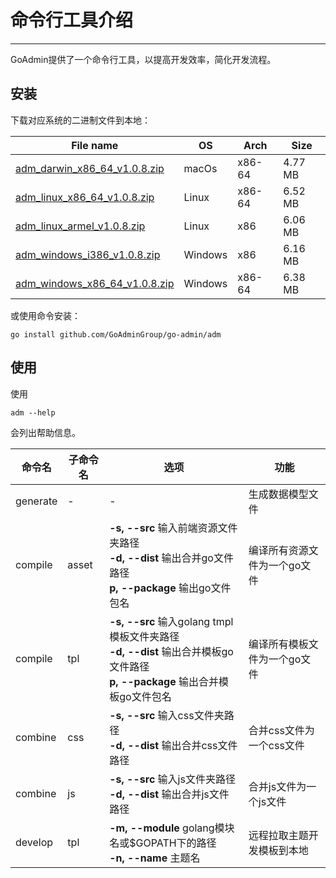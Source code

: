 # 命令行工具介绍
---

GoAdmin提供了一个命令行工具，以提高开发效率，简化开发流程。

## 安装


下载对应系统的二进制文件到本地：

|  File name   | OS  | Arch  | Size  |
|  ----  | ----  | ----  |----  |
| [adm_darwin_x86_64_v1.0.8.zip](http://file.go-admin.cn/go_admin/cli/v1_0_10/adm_darwin_x86_64_v1.0.8.zip)  | macOs | x86-64 | 4.77 MB
| [adm_linux_x86_64_v1.0.8.zip](http://file.go-admin.cn/go_admin/cli/v1_0_10/adm_linux_x86_64_v1.0.8.zip)  | Linux | x86-64   | 6.52 MB
| [adm_linux_armel_v1.0.8.zip](http://file.go-admin.cn/go_admin/cli/v1_0_10/adm_linux_armel_v1.0.8.zip)  | Linux | x86   | 6.06 MB
| [adm_windows_i386_v1.0.8.zip](http://file.go-admin.cn/go_admin/cli/v1_0_10/adm_windows_i386_v1.0.8.zip)  | Windows | x86  |6.16 MB
| [adm_windows_x86_64_v1.0.8.zip](http://file.go-admin.cn/go_admin/cli/v1_0_10/adm_windows_x86_64_v1.0.8.zip)  | Windows | x86-64   |6.38 MB


或使用命令安装：

```
go install github.com/GoAdminGroup/go-admin/adm
```

## 使用

使用

```
adm --help
```

会列出帮助信息。

|  命令名  |  子命令名   | 选项  | 功能  | 
|  ---- | ---- | ----  | ----  |
| generate  |  - | - | 生成数据模型文件
| compile  | asset| **-s, --src** 输入前端资源文件夹路径<br>**-d, --dist** 输出合并go文件路径<br>**p, --package** 输出go文件包名 | 编译所有资源文件为一个go文件
| compile  | tpl | **-s, --src** 输入golang tmpl模板文件夹路径<br>**-d, --dist** 输出合并模板go文件路径<br>**p, --package** 输出合并模板go文件包名 | 编译所有模板文件为一个go文件
| combine  | css| **-s, --src** 输入css文件夹路径<br>**-d, --dist** 输出合并css文件路径 | 合并css文件为一个css文件
| combine  | js | **-s, --src** 输入js文件夹路径<br>**-d, --dist** 输出合并js文件路径 | 合并js文件为一个js文件
| develop  | tpl | **-m, --module** golang模块名或$GOPATH下的路径<br>**-n, --name** 主题名 | 远程拉取主题开发模板到本地

